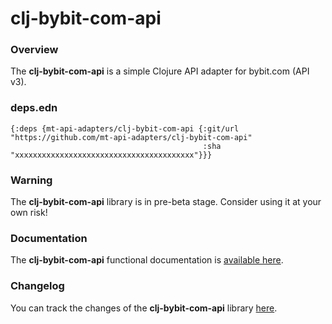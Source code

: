
# clj-bybit-com-api

### Overview

The <strong>clj-bybit-com-api</strong> is a simple Clojure API adapter for bybit.com (API v3).

### deps.edn

```
{:deps {mt-api-adapters/clj-bybit-com-api {:git/url "https://github.com/mt-api-adapters/clj-bybit-com-api"
                                           :sha     "xxxxxxxxxxxxxxxxxxxxxxxxxxxxxxxxxxxxxxxx"}}}
```

### Warning

The <strong>clj-bybit-com-api</strong> library is in pre-beta stage.
Consider using it at your own risk!

### Documentation

The <strong>clj-bybit-com-api</strong> functional documentation is [available here](https://mt-api-adapters.github.io/clj-bybit-com-api).

### Changelog

You can track the changes of the <strong>clj-bybit-com-api</strong> library [here](CHANGES.md).
